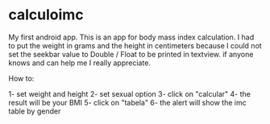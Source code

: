 # calculoimc
My first android app.
This is an app for body mass index calculation.
I had to put the weight in grams and the height in centimeters because I could not set the seekbar value to Double / Float to be printed in textview. if anyone knows and can help me I really appreciate.

How to:

1- set weight and height
2- set sexual option
3- click on "calcular"
4- the result will be your BMI
5- click on "tabela"
6- the alert will show the imc table by gender
